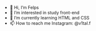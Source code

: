 - 👋 Hi, I’m Felps
- 👀 I’m interested in study front-end
- 🌱 I’m currently learning HTML and CSS
- 📫 How to reach me Instagram: @v1tal.f

<!---
lipeone/lipeone is a ✨ special ✨ repository because its `README.md` (this file) appears on your GitHub profile.
You can click the Preview link to take a look at your changes.
--->
